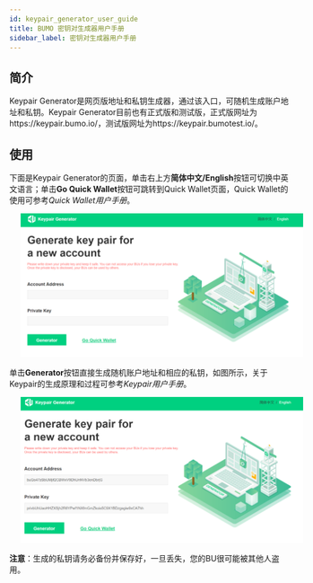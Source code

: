 ```yaml
---
id: keypair_generator_user_guide
title: BUMO 密钥对生成器用户手册
sidebar_label: 密钥对生成器用户手册
---
```


## 简介
Keypair Generator是网页版地址和私钥生成器，通过该入口，可随机生成账户地址和私钥。Keypair Generator目前也有正式版和测试版，正式版网址为https://keypair.bumo.io/，测试版网址为https://keypair.bumotest.io/。

## 使用
下面是Keypair Generator的页面，单击右上方**简体中文/English**按钮可切换中英文语言；单击**Go Quick Wallet**按钮可跳转到Quick Wallet页面，Quick Wallet的使用可参考*Quick Wallet用户手册*。

<img src="/docs/Assets/keypairgenerator_1.png"
     style= "margin-left: 20px">
 

单击**Generator**按钮直接生成随机账户地址和相应的私钥，如图所示，关于Keypair的生成原理和过程可参考*Keypair用户手册*。

<img src="/docs/Assets/keypairgenerator_2.png"
     style= "margin-left: 20px">
 

**注意**：生成的私钥请务必备份并保存好，一旦丢失，您的BU很可能被其他人盗用。